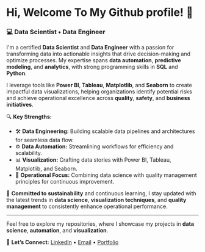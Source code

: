 # Hi, Welcome To My Github profile! 👋                                           

### 💻 Data Scientist • Data Engineer

I'm a certified **Data Scientist** and **Data Engineer** with a passion for transforming data into actionable insights that drive decision-making and optimize processes. My expertise spans **data automation**, **predictive modeling**, and **analytics**, with strong programming skills in **SQL** and **Python**.

I leverage tools like **Power BI**, **Tableau**, **Matplotlib**, and **Seaborn** to create impactful data visualizations, helping organizations identify potential risks and achieve operational excellence across **quality**, **safety**, and **business initiatives**.

🔍 **Key Strengths:**
- 🛠️ **Data Engineering:** Building scalable data pipelines and architectures for seamless data flow.
- ⚙️ **Data Automation:** Streamlining workflows for efficiency and scalability.
- 📊 **Visualization:** Crafting data stories with Power BI, Tableau, Matplotlib, and Seaborn.
- 🚀 **Operational Focus:** Combining data science with quality management principles for continuous improvement.

🌱 **Committed to sustainability** and continuous learning, I stay updated with the latest trends in **data science**, **visualization techniques**, and **quality management** to consistently enhance operational performance.

---

Feel free to explore my repositories, where I showcase my projects in **data science**, **automation**, and **visualization**.

🔗 **Let’s Connect:**
[LinkedIn](https://www.linkedin.com/in/miracle-o-ndubuaku/) • [Email](mailto:ndubuaku.oli@gmail.com) • [Portfolio](mailto:your.email@example.com)
